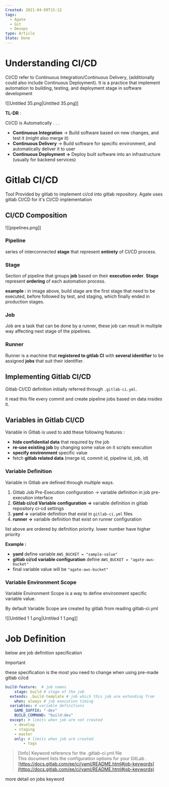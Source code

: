 ```yaml
---
Created: 2021-04-09T15:12
tags:
  - Agate
  - Git
  - Devops
type: Article
State: Done
---
```

# Understanding CI/CD

CI/CD refer to Continuous Integration/Continuous Delivery, (additionally could also include Continuous Deployment). It is a practice that implement automation to building, testing, and deployment stage in software development

![[Untitled 35.png|Untitled 35.png]]

**TL-DR** :

CI/CD is Automatically . . .

- **Continuous Integration** → Build software based on new changes, and test it (might also merge it)
- **Continuous Delivery** → Build software for specific environment, and automatically deliver it to user
- **Continuous Deployment →** Deploy built software into an infrastructure (usually for backend services)

# Gitlab CI/CD

Tool Provided by gitlab to implement ci/cd into gitlab repository. Agate uses gitlab CI/CD for it's CI/CD implementation

## CI/CD Composition

![[pipelines.png]]
### Pipeline

series of interconnected **stage** that represent **entirety** of CI/CD process.

### Stage

Section of pipeline that groups **job** based on their **execution order**. **Stage** represent **ordering** of each automation process.

**example :** in image above, build stage are the first stage that need to be executed, before followed by test, and staging, which finally ended in production stages.

### Job

Job are a task that can be done by a runner, these job can result in multiple way affecting next stage of the pipelines.

### Runner

Runner is a machine that **registered to gitlab CI** with **several identifier** to be assigned **jobs** that suit their identifier.

## Implementing Gitlab CI/CD

Gitlab CI/CD definition initially referred through `.gitlab-ci.yml`.

it read this file every commit and create pipeline jobs based on data insides it.

## Variables in Gitlab CI/CD

Variable in Gitlab is used to add these following features :

- **hide confidential data** that required by the job
- **re-use existing job** by changing some value on it scripts execution
- **specify environment** specific value
- fetch **gitlab related data** (merge id, commit id, pipeline id, job, id)

### Variable Definition

Variable in Gitlab are defined through multiple ways.

1. Gitlab Job Pre-Execution configuration → variable definition in job pre-execution interface
2. **Gitlab ci/cd Variable configuration →** variable definition in gitlab repository ci-cd settings
3. **yaml →** variable definition that exist in `gitlab-ci.yml` files
4. **runner →** variable definition that exist on runner configuration

list above are ordered by definition priority. lower number have higher priority

**Example :**

- **yaml** define variable `AWS_BUCKET = "sample-value"`
- **gitlab ci/cd variable configuration** define `AWS_BUCKET = "agate-aws-bucket"`
- final variable value will be `"agate-aws-bucket"`

### Variable Environment Scope

Variable Environment Scope is a way to define environment specific variable value.

By default Variable Scope are created by gitlab from reading gitlab-ci.yml

  

![[Untitled 1 1.png|Untitled 1 1.png]]

# Job Definition

below are job definition specification

> [!important]  
> these specification is the most you need to change when using pre-made gitlab ci/cd  

```YAML
build-feature:  # job names
	stage: build # stage of the job
  extends: .build-template # job which this job are extending from 
	when: always # job execution timing
  variables: # variable definitions
    GAME_SUFFIX: "-dev"
    BUILD_COMMAND: "build:dev"
  except: # limits when job are not created
    - develop
    - staging
    - master
	only: # limits when job are created
		- tags 
```

> [!info] Keyword reference for the .gitlab-ci.yml file  
> This document lists the configuration options for your GitLab .  
> [https://docs.gitlab.com/ee/ci/yaml/README.html#job-keywords](https://docs.gitlab.com/ee/ci/yaml/README.html#job-keywords)  

more detail on jobs keyword